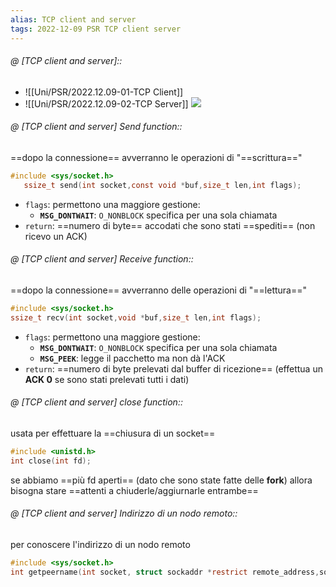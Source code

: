 ```yaml
---
alias: TCP client and server
tags: 2022-12-09 PSR TCP client server
---
```


###### @ [TCP client and server]::
- ![[Uni/PSR/2022.12.09-01-TCP Client]]
- ![[Uni/PSR/2022.12.09-02-TCP Server]]
![](Uni/PSR/img/tcpipserverclient.jpeg)
<!--ID: 1670597691192-->


###### @ [TCP client and server] Send function::
 ==dopo la connessione== avverranno le operazioni di "==scrittura=="
 ```c
#include <sys/socket.h>
	ssize_t send(int socket,const void *buf,size_t len,int flags);
```

- `flags`: permettono una maggiore gestione:
	- **`MSG_DONTWAIT`**: `O_NONBLOCK` specifica per una sola chiamata
- `return`: ==numero di byte== accodati che sono stati ==spediti== (non ricevo un ACK)
<!--ID: 1670597972137-->



###### @ [TCP client and server] Receive function::
 ==dopo la connessione== avverranno delle operazioni di "==lettura=="
 ```c
#include <sys/socket.h>
ssize_t recv(int socket,void *buf,size_t len,int flags);
```

- `flags`: permettono una maggiore gestione:
	- **`MSG_DONTWAIT`**: `O_NONBLOCK` specifica per una sola chiamata
	- **`MSG_PEEK`**: legge il pacchetto ma non dà l'ACK
- `return`: ==numero di byte prelevati dal buffer di ricezione== (effettua un **ACK 0** se sono stati prelevati tutti i dati)
<!--ID: 1670597972148-->



###### @ [TCP client and server] close function::
usata per effettuare la ==chiusura di un socket==
```c
#include <unistd.h>
int close(int fd);
```

se abbiamo ==più fd aperti== (dato che sono state fatte delle **fork**) allora bisogna stare ==attenti a chiuderle/aggiurnarle entrambe==
<!--ID: 1670598472342-->


###### @ [TCP client and server] Indirizzo di un nodo remoto::
per conoscere l'indirizzo di un nodo remoto
```c
#include <sys/socket.h>  
int getpeername(int socket, struct sockaddr *restrict remote_address,socklen_t *restrict address_len);
```
<!--ID: 1670598717551-->
